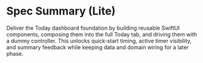 # Spec Summary (Lite)

Deliver the Today dashboard foundation by building reusable SwiftUI components, composing them into the full Today tab, and driving them with a dummy controller. This unlocks quick-start timing, active timer visibility, and summary feedback while keeping data and domain wiring for a later phase.
